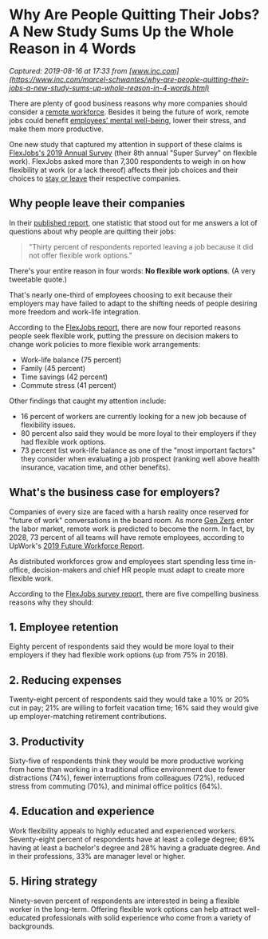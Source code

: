 # Why Are People Quitting Their Jobs? A New Study Sums Up the Whole Reason in 4 Words

_Captured: 2019-08-16 at 17:33 from [www.inc.com](https://www.inc.com/marcel-schwantes/why-are-people-quitting-their-jobs-a-new-study-sums-up-whole-reason-in-4-words.html)_

There are plenty of good business reasons why more companies should consider a [remote workforce](https://www.inc.com/marcel-schwantes/bill-gates-says-companies-that-offer-this-perk-to-employees-will-have-a-clear-edge.html). Besides it being the future of work, remote jobs could benefit [employees' mental well-being](http://www.inc.com/marcel-schwantes/want-to-work-from-home-improve-your-mental-health-apple-dell-walt-disney-are-now-hiring-for-these-remote-jobs.html), lower their stress, and make them more productive. 

One new study that captured my attention in support of these claims is [FlexJobs's 2019 Annual Survey](https://www.flexjobs.com/blog/post/survey-flexible-work-job-choices/) (their 8th annual "Super Survey" on flexible work). FlexJobs asked more than 7,300 respondents to weigh in on how flexibility at work (or a lack thereof) affects their job choices and their choices to [stay or leave](https://www.inc.com/marcel-schwantes/surprising-reason-why-employees-quit.html) their respective companies. 

## Why people leave their companies

In their [published report](https://www.flexjobs.com/blog/post/survey-flexible-work-job-choices/), one statistic that stood out for me answers a lot of questions about why people are quitting their jobs:

> "Thirty percent of respondents reported leaving a job because it did not offer flexible work options."

There's your entire reason in four words: **No flexible work options**. (A very tweetable quote.)

That's nearly one-third of employees choosing to exit because their employers may have failed to adapt to the shifting needs of people desiring more freedom and work-life integration. 

According to the [FlexJobs report](https://www.flexjobs.com/blog/post/survey-flexible-work-job-choices/), there are now four reported reasons people seek flexible work, putting the pressure on decision makers to change work policies to more flexible work arrangements:

  * Work-life balance (75 percent)
  * Family (45 percent)
  * Time savings (42 percent)
  * Commute stress (41 percent)

Other findings that caught my attention include:

  * 16 percent of workers are currently looking for a new job because of flexibility issues.
  * 80 percent also said they would be more loyal to their employers if they had flexible work options.
  * 73 percent list work-life balance as one of the "most important factors" they consider when evaluating a job prospect (ranking well above health insurance, vacation time, and other benefits).

## What's the business case for employers? 

Companies of every size are faced with a harsh reality once reserved for "future of work" conversations in the board room. As more [Gen Zers](http://www.inc.com/john-brandon/6-things-to-know-about-gen-z-before-you-ever-start-working-with-them.html) enter the labor market, remote work is predicted to become the norm. In fact, by 2028, 73 percent of all teams will have remote employees, according to UpWork's [2019 Future Workforce Report](https://www.upwork.com/i/future-workforce/fw/2019/).

As distributed workforces grow and employees start spending less time in-office, decision-makers and chief HR people must adapt to create more flexible work. 

According to the [FlexJobs survey report](https://www.flexjobs.com/blog/post/survey-flexible-work-job-choices/), there are five compelling business reasons why they should:

## 1\. Employee retention

Eighty percent of respondents said they would be more loyal to their employers if they had flexible work options (up from 75% in 2018).

## 2\. Reducing expenses

Twenty-eight percent of respondents said they would take a 10% or 20% cut in pay; 21% are willing to forfeit vacation time; 16% said they would give up employer-matching retirement contributions.

## 3\. Productivity

Sixty-five of respondents think they would be more productive working from home than working in a traditional office environment due to fewer distractions (74%), fewer interruptions from colleagues (72%), reduced stress from commuting (70%), and minimal office politics (64%).

## 4\. Education and experience

Work flexibility appeals to highly educated and experienced workers. Seventy-eight percent of respondents have at least a college degree; 69% having at least a bachelor's degree and 28% having a graduate degree. And in their professions, 33% are manager level or higher.

## 5\. Hiring strategy

Ninety-seven percent of respondents are interested in being a flexible worker in the long-term. Offering flexible work options can help attract well-educated professionals with solid experience who come from a variety of backgrounds.

